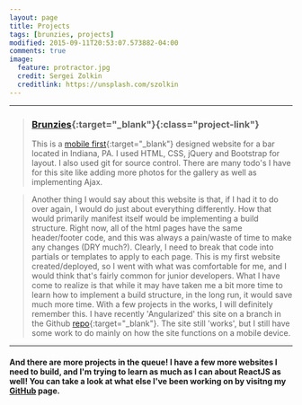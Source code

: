 ```yaml
---
layout: page
title: Projects
tags: [brunzies, projects]
modified: 2015-09-11T20:53:07.573882-04:00
comments: true
image:
  feature: protractor.jpg
  credit: Sergei Zolkin
  creditlink: https://unsplash.com/szolkin
---
```


---

>### [Brunzies](http://www.brunzies.com){:target="_blank"}{:class="project-link"}
>This is a [mobile first](http://www.ibm.com/mobilefirst/){:target="_blank"} designed website for a bar located in Indiana, PA. I used HTML, CSS, jQuery and 
Bootstrap for layout. I also used git for source control. There are many todo's I have 
for this site like adding more photos for the gallery as well as implementing Ajax.

>Another thing I would say about this website is that, if I had it to do over again, 
I would do just about everything differently. How that would primarily manifest itself 
would be implementing a build structure. Right now, all of the html pages have the same 
header/footer code, and this was always a pain/waste of time to make any changes (DRY much?). 
Clearly, I need to break that code into partials or templates to apply to each page. 
This is my first website created/deployed, so I went with what was comfortable for me, 
and I would think that's fairly common for junior developers. What I have come to realize 
is that while it may have taken me a bit more time to learn how to implement a build 
structure, in the long run, it would save much more time. With a few projects in the works, 
I will definitely remember this.
>I have recently 'Angularized' this site on a branch in the 
Github [repo](https://github.com/gregkndusen/brunzies_bootstrap){:target="_blank"}. The site still 
'works', but I still have some work to do mainly on how the site functions on a mobile device.

---

#### And there are more projects in the queue! I have a few more websites I need to build, and I'm trying to learn as much as I can about ReactJS as well! You can take a look at what else I've been working on by visitng my [GitHub](https://github.com/gregknudsen) page.

